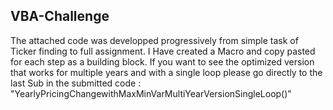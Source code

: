 ## VBA-Challenge
The attached code was developped progressively from simple task of Ticker finding to full assignment.
I Have created a Macro and copy pasted for each step as a building block.
If you want to see the optimized version that works for multiple years and with a single loop please go directly to the last Sub in the submitted code : "YearlyPricingChangewithMaxMinVarMultiYearVersionSingleLoop()"
